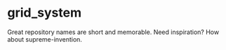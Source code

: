 # grid_system
Great repository names are short and memorable. Need inspiration? How about supreme-invention.

